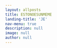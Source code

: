 ```yaml
---
layout: allposts
title: ESTONOESUNMEME
landing-title: 'JE'
nav-menu: true
description: null
image: null
author: null
---
```

